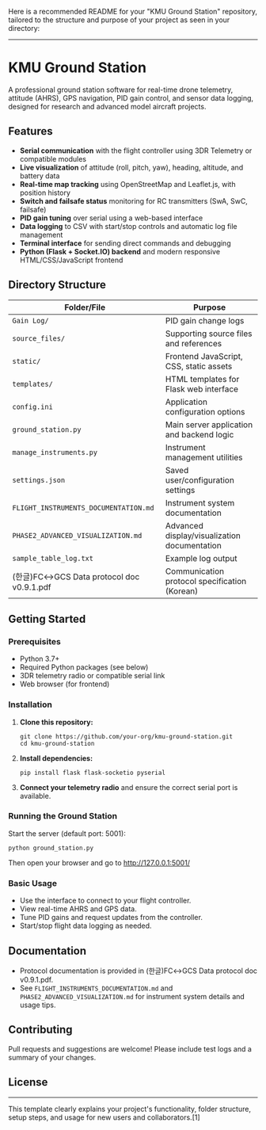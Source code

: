 Here is a recommended README for your "KMU Ground Station" repository, tailored to the structure and purpose of your project as seen in your directory:

***

# KMU Ground Station

A professional ground station software for real-time drone telemetry, attitude (AHRS), GPS navigation, PID gain control, and sensor data logging, designed for research and advanced model aircraft projects.

## Features

- **Serial communication** with the flight controller using 3DR Telemetry or compatible modules
- **Live visualization** of attitude (roll, pitch, yaw), heading, altitude, and battery data
- **Real-time map tracking** using OpenStreetMap and Leaflet.js, with position history
- **Switch and failsafe status** monitoring for RC transmitters (SwA, SwC, failsafe)
- **PID gain tuning** over serial using a web-based interface
- **Data logging** to CSV with start/stop controls and automatic log file management
- **Terminal interface** for sending direct commands and debugging
- **Python (Flask + Socket.IO) backend** and modern responsive HTML/CSS/JavaScript frontend

## Directory Structure

| Folder/File                                      | Purpose                                       |
|--------------------------------------------------|-----------------------------------------------|
| `Gain Log/`                                      | PID gain change logs                          |
| `source_files/`                                  | Supporting source files and references        |
| `static/`                                        | Frontend JavaScript, CSS, static assets       |
| `templates/`                                     | HTML templates for Flask web interface        |
| `config.ini`                                     | Application configuration options             |
| `ground_station.py`                              | Main server application and backend logic     |
| `manage_instruments.py`                          | Instrument management utilities               |
| `settings.json`                                  | Saved user/configuration settings             |
| `FLIGHT_INSTRUMENTS_DOCUMENTATION.md`            | Instrument system documentation               |
| `PHASE2_ADVANCED_VISUALIZATION.md`               | Advanced display/visualization documentation  |
| `sample_table_log.txt`                           | Example log output                            |
| (한글)FC↔GCS Data protocol doc v0.9.1.pdf       | Communication protocol specification (Korean) |

## Getting Started

### Prerequisites

- Python 3.7+
- Required Python packages (see below)
- 3DR telemetry radio or compatible serial link
- Web browser (for frontend)

### Installation

1. **Clone this repository:**
   ```
   git clone https://github.com/your-org/kmu-ground-station.git
   cd kmu-ground-station
   ```

2. **Install dependencies:**
   ```
   pip install flask flask-socketio pyserial
   ```

3. **Connect your telemetry radio** and ensure the correct serial port is available.

### Running the Ground Station

Start the server (default port: 5001):
```
python ground_station.py
```


Then open your browser and go to http://127.0.0.1:5001/

### Basic Usage

- Use the interface to connect to your flight controller.
- View real-time AHRS and GPS data.
- Tune PID gains and request updates from the controller.
- Start/stop flight data logging as needed.

## Documentation

- Protocol documentation is provided in (한글)FC↔GCS Data protocol doc v0.9.1.pdf.
- See `FLIGHT_INSTRUMENTS_DOCUMENTATION.md` and `PHASE2_ADVANCED_VISUALIZATION.md` for instrument system details and usage tips.

## Contributing

Pull requests and suggestions are welcome! Please include test logs and a summary of your changes.

## License



***

This template clearly explains your project's functionality, folder structure, setup steps, and usage for new users and collaborators.[1]
